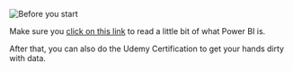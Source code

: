 ![Before you start](https://user-images.githubusercontent.com/47669890/59113407-8a087880-890a-11e9-87a0-274bf0f424f4.PNG)


Make sure you [click on this link](https://docs.microsoft.com/en-us/power-bi/guided-learning/gettingstarted) to read a little bit of what Power BI is.

After that, you can also do the Udemy Certification to get your hands dirty with data.

